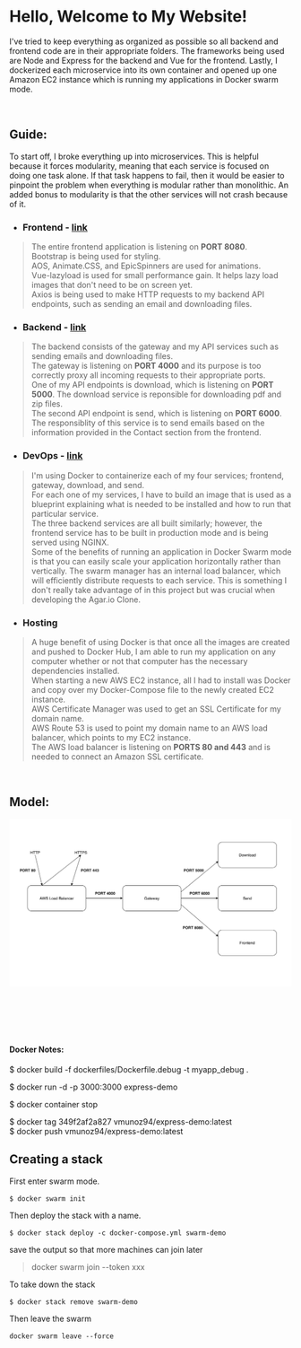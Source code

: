 # Hello, Welcome to My Website!
I've tried to keep everything as organized as possible so all backend and frontend code are in their appropriate folders. The frameworks being used are Node and Express for the backend and Vue for the frontend. Lastly, I dockerized each microservice into its own container and opened up one Amazon EC2 instance which is running my applications in Docker swarm mode. 

<br/>

## Guide:
To start off, I broke everything up into microservices. This is helpful because it forces modularity, meaning that each service is focused on doing one task alone. If that task happens to fail, then it would be easier to pinpoint the problem when everything is modular rather than monolithic. An added bonus to modularity is that the other services will not crash because of it. 

- ### Frontend - [link](https://github.com/Vmunoz94/resumeWebsite-v2/tree/master/frontend)
> The entire frontend application is listening on __PORT 8080__. <br/>
> Bootstrap is being used for styling. <br/>
> AOS, Animate.CSS, and EpicSpinners are used for animations. <br/>
> Vue-lazyload is used for small performance gain. It helps lazy load images that don't need to be on screen yet. <br/>
> Axios is being used to make HTTP requests to my backend API endpoints, such as sending an email and downloading files. 

- ### Backend - [link](https://github.com/Vmunoz94/resumeWebsite-v2/tree/master/backend)
> The backend consists of the gateway and my API services such as sending emails and downloading files. <br/>
> The gateway is listening on __PORT 4000__ and its purpose is too correctly proxy all incoming requests to their appropriate ports. <br/>
> One of my API endpoints is download, which is listening on __PORT 5000__. The download service is reponsible for downloading pdf and zip files. <br/>
> The second API endpoint is send, which is listening on __PORT 6000__. The responsiblity of this service is to send emails based on the information provided in the Contact section from the frontend.

- ### DevOps - [link](https://github.com/Vmunoz94/resumeWebsite-v2/tree/master/devops)
> I'm using Docker to containerize each of my four services; frontend, gateway, download, and send.<br/>
> For each one of my services, I have to build an image that is used as a blueprint explaining what is needed to be installed and how to run that particular service. <br/>
> The three backend services are all built similarly; however, the frontend service has to be built in production mode and is being served using NGINX. <br/>
> Some of the benefits of running an application in Docker Swarm mode is that you can easily scale your application horizontally rather than vertically. The swarm manager has an internal load balancer, which will efficiently distribute requests to each service. This is something I don't really take advantage of in this project but was crucial when developing the Agar.io Clone. 

- ### Hosting
> A huge benefit of using Docker is that once all the images are created and pushed to Docker Hub, I am able to run my application on any computer whether or not that computer has the necessary dependencies installed. <br/>
> When starting a new AWS EC2 instance, all I had to install was Docker and copy over my Docker-Compose file to the newly created EC2 instance. <br/>
> AWS Certificate Manager was used to get an SSL Certificate for my domain name. <br/>
> AWS Route 53 is used to point my domain name to an AWS load balancer, which points to my EC2 instance. <br/>
> The AWS load balancer is listening on __PORTS 80 and 443__ and is needed to connect an Amazon SSL certificate.

<br/>

## Model:
![Website Model](/websitemodel.png)

<br/>
<br/>
<br/>
<br/>

#### Docker Notes:
<!-- build dockerfile image -->
$ docker build -f dockerfiles/Dockerfile.debug -t myapp_debug .

<!-- run docker image -->
$ docker run -d -p 3000:3000 express-demo

<!-- stop docker container -->
$ docker container stop <container id>

<!-- push to dockerhub -->
$ docker tag 349f2af2a827 vmunoz94/express-demo:latest  
$ docker push vmunoz94/express-demo:latest

## Creating a stack
First enter swarm mode.
```
$ docker swarm init
```
Then deploy the stack with a name.
```
$ docker stack deploy -c docker-compose.yml swarm-demo
```
save the output so that more machines can join later
> docker swarm join --token xxx

To take down the stack
```
$ docker stack remove swarm-demo
```

Then leave the swarm
```
docker swarm leave --force
```
